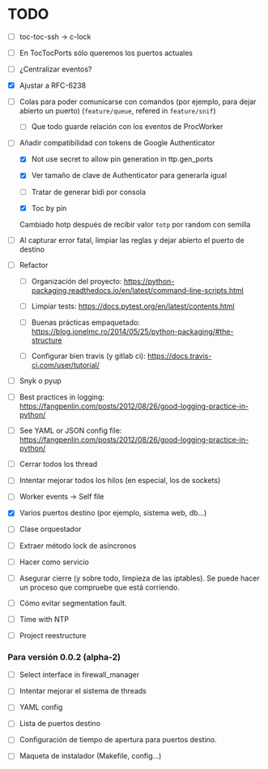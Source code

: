 # TODO

- [ ] toc-toc-ssh -> c-lock

- [ ] En TocTocPorts sólo queremos los puertos actuales

- [ ] ¿Centralizar eventos?

- [x] Ajustar a RFC-6238

- [ ] Colas para poder comunicarse con comandos (por ejemplo, para dejar abierto un puerto) (`feature/queue`, refered in `feature/snif`)

  - [ ] Que todo guarde relación con los eventos de ProcWorker

- [ ] Añadir compatibilidad con tokens de Google Authenticator

  - [x] Not use secret to allow pin generation in ttp.gen_ports

  - [x] Ver tamaño de clave de Authenticator para generarla igual

  - [ ] Tratar de generar bidi por consola

  - [x] Toc by pin

  Cambiado hotp después de recibir valor `totp` por random con semilla

- [ ] Al capturar error fatal, limpiar las reglas y dejar abierto el puerto de destino

- [ ] Refactor

  - [ ] Organización del proyecto: https://python-packaging.readthedocs.io/en/latest/command-line-scripts.html

  - [ ] Limpiar tests: https://docs.pytest.org/en/latest/contents.html

  - [ ] Buenas prácticas empaquetado: https://blog.ionelmc.ro/2014/05/25/python-packaging/#the-structure

  - [ ] Configurar bien travis (y gitlab ci): https://docs.travis-ci.com/user/tutorial/

- [ ] Snyk o pyup

- [ ] Best practices in logging: https://fangpenlin.com/posts/2012/08/26/good-logging-practice-in-python/

- [ ] See YAML or JSON config file: https://fangpenlin.com/posts/2012/08/26/good-logging-practice-in-python/

- [ ] Cerrar todos los thread

- [ ] Intentar mejorar todos los hilos (en especial, los de sockets)

- [ ] Worker events -> Self file

- [x] Varios puertos destino (por ejemplo, sistema web, db...)

- [ ] Clase orquestador

- [ ] Extraer método lock de asíncronos

- [ ] Hacer como servicio

- [ ] Asegurar cierre (y sobre todo, limpieza de las iptables). Se puede hacer un proceso que compruebe que está corriendo.

- [ ] Cómo evitar segmentation fault.

- [ ] Time with NTP

- [ ] Project reestructure

### Para versión 0.0.2 (alpha-2)

- [ ] Select interface in firewall_manager

- [ ] Intentar mejorar el sistema de threads

- [ ] YAML config

- [ ] Lista de puertos destino

- [ ] Configuración de tiempo de apertura para puertos destino.

- [ ] Maqueta de instalador (Makefile, config...)

<!-- ## Atrribution

- By Micthev (Own work) [GFDL (http://www.gnu.org/copyleft/fdl.html) or CC BY-SA 4.0-3.0-2.5-2.0-1.0 (https://creativecommons.org/licenses/by-sa/4.0-3.0-2.5-2.0-1.0)], via Wikimedia Commons

https://commons.wikimedia.org/wiki/File:Clock_12-00.svg -->
